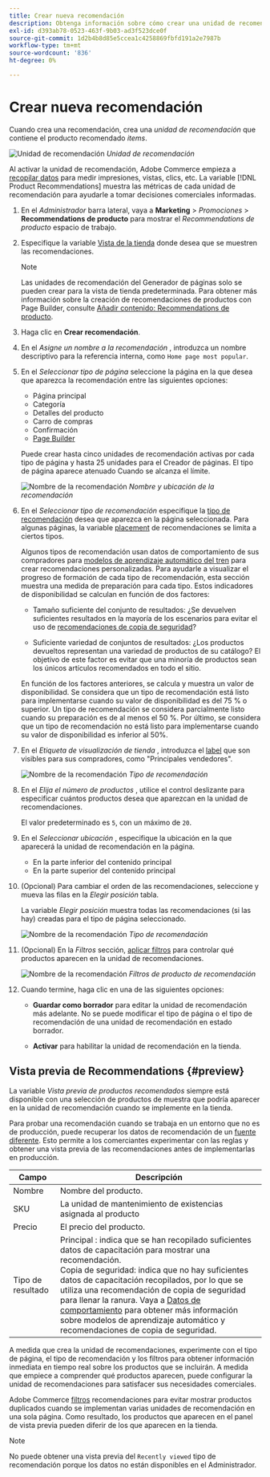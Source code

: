 ```yaml
---
title: Crear nueva recomendación
description: Obtenga información sobre cómo crear una unidad de recomendación de producto.
exl-id: d393ab78-0523-463f-9b03-ad3f523dce0f
source-git-commit: 1d2b4b8d85e5ccea1c4258869fbfd191a2e7987b
workflow-type: tm+mt
source-wordcount: '836'
ht-degree: 0%

---
```


# Crear nueva recomendación

Cuando crea una recomendación, crea una _unidad de recomendación_ que contiene el producto recomendado _items_.

![Unidad de recomendación](assets/unit.png)
_Unidad de recomendación_

Al activar la unidad de recomendación, Adobe Commerce empieza a [recopilar datos](workspace.md) para medir impresiones, vistas, clics, etc. La variable [!DNL Product Recommendations] muestra las métricas de cada unidad de recomendación para ayudarle a tomar decisiones comerciales informadas.

1. En el _Administrador_ barra lateral, vaya a **Marketing** > _Promociones_ > **Recommendations de producto** para mostrar el _Recommendations de producto_ espacio de trabajo.

1. Especifique la variable [Vista de la tienda](https://docs.magento.com/user-guide/configuration/scope.html) donde desea que se muestren las recomendaciones.

   >[!NOTE]
   >
   > Las unidades de recomendación del Generador de páginas solo se pueden crear para la vista de tienda predeterminada. Para obtener más información sobre la creación de recomendaciones de productos con Page Builder, consulte [Añadir contenido: Recommendations de producto](https://docs.magento.com/user-guide/cms/page-builder-add-recommendations.html).

1. Haga clic en **Crear recomendación**.

1. En el _Asigne un nombre a la recomendación_ , introduzca un nombre descriptivo para la referencia interna, como `Home page most popular`.

1. En el _Seleccionar tipo de página_ seleccione la página en la que desea que aparezca la recomendación entre las siguientes opciones:

   - Página principal
   - Categoría
   - Detalles del producto
   - Carro de compras
   - Confirmación
   - [Page Builder](https://docs.magento.com/user-guide/cms/page-builder-add-recommendations.html)

   Puede crear hasta cinco unidades de recomendación activas por cada tipo de página y hasta 25 unidades para el Creador de páginas. El tipo de página aparece atenuado Cuando se alcanza el límite.

   ![Nombre de la recomendación](assets/create-recommendation.png)
   _Nombre y ubicación de la recomendación_

1. En el _Seleccionar tipo de recomendación_ especifique la [tipo de recomendación](type.md) desea que aparezca en la página seleccionada. Para algunas páginas, la variable [placement](placement.md) de recomendaciones se limita a ciertos tipos.

   Algunos tipos de recomendación usan datos de comportamiento de sus compradores para [modelos de aprendizaje automático del tren](behavioral-data.md) para crear recomendaciones personalizadas. Para ayudarle a visualizar el progreso de formación de cada tipo de recomendación, esta sección muestra una medida de preparación para cada tipo. Estos indicadores de disponibilidad se calculan en función de dos factores:

   - Tamaño suficiente del conjunto de resultados: ¿Se devuelven suficientes resultados en la mayoría de los escenarios para evitar el uso de [recomendaciones de copia de seguridad](behavioral-data.md#backuprecs)?

   - Suficiente variedad de conjuntos de resultados: ¿Los productos devueltos representan una variedad de productos de su catálogo? El objetivo de este factor es evitar que una minoría de productos sean los únicos artículos recomendados en todo el sitio.

   En función de los factores anteriores, se calcula y muestra un valor de disponibilidad. Se considera que un tipo de recomendación está listo para implementarse cuando su valor de disponibilidad es del 75 % o superior. Un tipo de recomendación se considera parcialmente listo cuando su preparación es de al menos el 50 %. Por último, se considera que un tipo de recomendación no está listo para implementarse cuando su valor de disponibilidad es inferior al 50%.

1. En el _Etiqueta de visualización de tienda_ , introduzca el [label](placement.md#recommendation-labels) que son visibles para sus compradores, como &quot;Principales vendedores&quot;.

   ![Nombre de la recomendación](assets/create-recommendation-select-type.png)
   _Tipo de recomendación_

1. En el _Elija el número de productos_ , utilice el control deslizante para especificar cuántos productos desea que aparezcan en la unidad de recomendaciones.

   El valor predeterminado es `5`, con un máximo de `20`.

1. En el _Seleccionar ubicación_ , especifique la ubicación en la que aparecerá la unidad de recomendación en la página.

   - En la parte inferior del contenido principal
   - En la parte superior del contenido principal

1. (Opcional) Para cambiar el orden de las recomendaciones, seleccione y mueva las filas en la _Elegir posición_ tabla.

   La variable _Elegir posición_ muestra todas las recomendaciones (si las hay) creadas para el tipo de página seleccionado.

   ![Nombre de la recomendación](assets/create-recommendation-select-placement.png)
   _Tipo de recomendación_

1. (Opcional) En la _Filtros_ sección, [aplicar filtros](filters.md) para controlar qué productos aparecen en la unidad de recomendaciones.

   ![Nombre de la recomendación](assets/create-recommendation-select-placement.png)
   _Filtros de producto de recomendación_

1. Cuando termine, haga clic en una de las siguientes opciones:

   - **Guardar como borrador** para editar la unidad de recomendación más adelante. No se puede modificar el tipo de página o el tipo de recomendación de una unidad de recomendación en estado borrador.

   - **Activar** para habilitar la unidad de recomendación en la tienda.

## Vista previa de Recommendations {#preview}

La variable _Vista previa de productos recomendados_ siempre está disponible con una selección de productos de muestra que podría aparecer en la unidad de recomendación cuando se implemente en la tienda.

Para probar una recomendación cuando se trabaja en un entorno que no es de producción, puede recuperar los datos de recomendación de un [fuente diferente](settings.md). Esto permite a los comerciantes experimentar con las reglas y obtener una vista previa de las recomendaciones antes de implementarlas en producción.

| Campo | Descripción |
|---|---|
| Nombre | Nombre del producto. |
| SKU | La unidad de mantenimiento de existencias asignada al producto |
| Precio | El precio del producto. |
| Tipo de resultado | Principal : indica que se han recopilado suficientes datos de capacitación para mostrar una recomendación.<br />Copia de seguridad: indica que no hay suficientes datos de capacitación recopilados, por lo que se utiliza una recomendación de copia de seguridad para llenar la ranura. Vaya a [Datos de comportamiento](behavioral-data.md) para obtener más información sobre modelos de aprendizaje automático y recomendaciones de copia de seguridad. |

A medida que crea la unidad de recomendaciones, experimente con el tipo de página, el tipo de recomendación y los filtros para obtener información inmediata en tiempo real sobre los productos que se incluirán. A medida que empiece a comprender qué productos aparecen, puede configurar la unidad de recomendaciones para satisfacer sus necesidades comerciales.

Adobe Commerce [filtros](filters.md) recomendaciones para evitar mostrar productos duplicados cuando se implementan varias unidades de recomendación en una sola página. Como resultado, los productos que aparecen en el panel de vista previa pueden diferir de los que aparecen en la tienda.

>[!NOTE]
>
> No puede obtener una vista previa del `Recently viewed` tipo de recomendación porque los datos no están disponibles en el Administrador.
